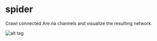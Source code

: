 # spider
Crawl connected Are.na channels and visualize the resulting network.

![alt tag](https://raw.githubusercontent.com/hxrts/spider/master/map.png)